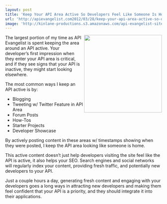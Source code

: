 ```yaml
---
layout: post
title: 'Keep Your API Area Active So Developers Feel Like Someone Is Home'
url: 'http://apievangelist.com2012/03/28/keep-your-api-area-active-so-developers-feel-like-someone-is-home/'
image: 'http://kinlane-productions.s3.amazonaws.com/api-evangelist-site/blog/KinLane-Twitter.png'
---
```



<p>
     <img src="http://kinlane-productions.s3.amazonaws.com/api-evangelist/KinLane-Twitter.png"  width="250" align="right" />
</p>
<p>
     The largest portion of my time as API Evangelist is spent keeping the area around an API active. Your developer’s first impression when they enter your API area is critical, and if they see signs that your API is inactive, they might start looking elsewhere.
</p>
<p>
     The most common ways I keep an API active is by:
</p>
<ul >
     <li>Blogging
     </li>
     <li>Tweeting w/ Twitter Feature in API Area
     </li>
     <li>Forum Posts
     </li>
     <li>How-Tos
     </li>
     <li>Starter Projects
     </li>
     <li>Developer Showcase
     </li>
</ul>
<p>
     By actively posting content in these areas w/ timestamps showing when they were posted, I keep the API area looking like someone is home.
</p>
<p>
     This active content doesn’t just help developers visiting the site feel like the API is active, it also helps your SEO. Search engines and social networks will regularly index your content, providing fresh traffic, and potentially new developers to your API.
</p>
<p>
     Just a couple hours a day, generating fresh content and engaging with your developers goes a long ways in attracting new developers and making them feel confident that your API is a priority, and they should integrate it into their applications.
</p>
